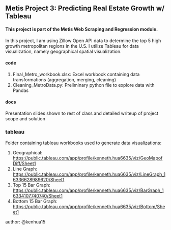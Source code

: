 

## Metis Project 3: Predicting Real Estate Growth w/ Tableau  

#### This project is part of the Metis Web Scraping and Regression module.

In this project, I am using Zillow Open API data to determine the top 5 high growth metropolitan regions in the U.S. I utilize Tableau for data visualization, namely geographical spatial visualization.


#### code

1. Final_Metro_workbook.xlsx: Excel workbook containing data transformations (aggregation, merging, cleaning)
2. Cleaning_MetroData.py: Preliminary python file to explore data with Pandas

#### docs

Presentation slides shown to rest of class and detailed writeup of project scope and solution

### tableau

Folder containing tableau workbooks used to generate data visualizations:

1. Geographical: https://public.tableau.com/app/profile/kenneth.hua6635/viz/GeoMapofDiff/Sheet1
2. Line Graph: https://public.tableau.com/app/profile/kenneth.hua6635/viz/LineGraph_16336628989620/Sheet1
3. Top 15 Bar Graph: https://public.tableau.com/app/profile/kenneth.hua6635/viz/BarGraph_16334107740740/Sheet1
4. Bottom 15 Bar Graph: https://public.tableau.com/app/profile/kenneth.hua6635/viz/Bottom/Sheet1


author: @kenhua15

